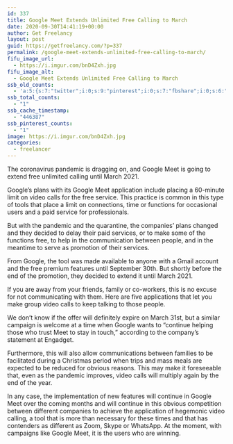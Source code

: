 ```yaml
---
id: 337
title: Google Meet Extends Unlimited Free Calling to March
date: 2020-09-30T14:41:19+00:00
author: Get Freelancy
layout: post
guid: https://getfreelancy.com/?p=337
permalink: /google-meet-extends-unlimited-free-calling-to-march/
fifu_image_url:
  - https://i.imgur.com/bnD4Zxh.jpg
fifu_image_alt:
  - Google Meet Extends Unlimited Free Calling to March
ssb_old_counts:
  - 'a:5:{s:7:"twitter";i:0;s:9:"pinterest";i:0;s:7:"fbshare";i:0;s:6:"reddit";i:0;s:6:"tumblr";i:0;}'
ssb_total_counts:
  - "1"
ssb_cache_timestamp:
  - "446387"
ssb_pinterest_counts:
  - "1"
image: https://i.imgur.com/bnD4Zxh.jpg
categories:
  - freelancer
---
```

The coronavirus pandemic is dragging on, and Google Meet is going to extend free unlimited calling until March 2021.

Google&#8217;s plans with its Google Meet application include placing a 60-minute limit on video calls for the free service. This practice is common in this type of tools that place a limit on connections, time or functions for occasional users and a paid service for professionals.

But with the pandemic and the quarantine, the companies&#8217; plans changed and they decided to delay their paid services, or to make some of the functions free, to help in the communication between people, and in the meantime to serve as promotion of their services.

From Google, the tool was made available to anyone with a Gmail account and the free premium features until September 30th. But shortly before the end of the promotion, they decided to extend it until March 2021.

If you are away from your friends, family or co-workers, this is no excuse for not communicating with them. Here are five applications that let you make group video calls to keep talking to those people.

We don&#8217;t know if the offer will definitely expire on March 31st, but a similar campaign is welcome at a time when Google wants to &#8220;continue helping those who trust Meet to stay in touch,&#8221; according to the company&#8217;s statement at Engadget.

Furthermore, this will also allow communications between families to be facilitated during a Christmas period when trips and mass meals are expected to be reduced for obvious reasons. This may make it foreseeable that, even as the pandemic improves, video calls will multiply again by the end of the year.

In any case, the implementation of new features will continue in Google Meet over the coming months and will continue in this obvious competition between different companies to achieve the application of hegemonic video calling, a tool that is more than necessary for these times and that has contenders as different as Zoom, Skype or WhatsApp. At the moment, with campaigns like Google Meet, it is the users who are winning.